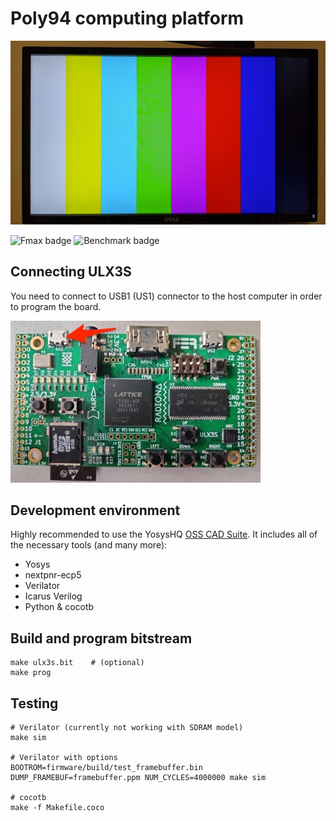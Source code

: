 # Poly94 computing platform

![snapshot](_img/snapshot.jpg)

![Fmax badge](https://img.shields.io/endpoint?url=https%3A%2F%2Fmcejp.gitlab.io%2FPoly94%2Ffmax.json)
![Benchmark badge](https://img.shields.io/endpoint?url=https%3A%2F%2Fmcejp.gitlab.io%2FPoly94%2Fdmips.json)

## Connecting ULX3S

You need to connect to USB1 (US1) connector to the host computer in order to program the board.

<img src="https://raw.githubusercontent.com/ulx3s/quick-start/master/images/ulx3s-usb1.jpg?raw=true" width="400">

## Development environment

Highly recommended to use the YosysHQ [OSS CAD Suite](https://github.com/YosysHQ/oss-cad-suite-build). It includes all of the necessary tools (and many more):
- Yosys
- nextpnr-ecp5
- Verilator
- Icarus Verilog
- Python & cocotb

## Build and program bitstream

```
make ulx3s.bit    # (optional)
make prog
```

## Testing

```
# Verilator (currently not working with SDRAM model)
make sim

# Verilator with options
BOOTROM=firmware/build/test_framebuffer.bin DUMP_FRAMEBUF=framebuffer.ppm NUM_CYCLES=4000000 make sim

# cocotb
make -f Makefile.coco
```
